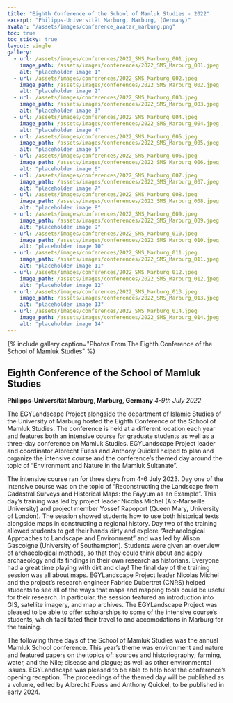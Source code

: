 ```yaml
---
title: "Eighth Conference of the School of Mamluk Studies - 2022"
excerpt: "Philipps-Universität Marburg, Marburg, (Germany)"
avatar: "/assets/images/conference_avatar_marburg.png"
toc: true
toc_sticky: true
layout: single
gallery:
  - url: /assets/images/conferences/2022_SMS_Marburg_001.jpeg
    image_path: /assets/images/conferences/2022_SMS_Marburg_001.jpeg
    alt: "placeholder image 1"
  - url: /assets/images/conferences/2022_SMS_Marburg_002.jpeg
    image_path: /assets/images/conferences/2022_SMS_Marburg_002.jpeg
    alt: "placeholder image 2"
  - url: /assets/images/conferences/2022_SMS_Marburg_003.jpeg
    image_path: /assets/images/conferences/2022_SMS_Marburg_003.jpeg
    alt: "placeholder image 3"
  - url: /assets/images/conferences/2022_SMS_Marburg_004.jpeg
    image_path: /assets/images/conferences/2022_SMS_Marburg_004.jpeg
    alt: "placeholder image 4"
  - url: /assets/images/conferences/2022_SMS_Marburg_005.jpeg
    image_path: /assets/images/conferences/2022_SMS_Marburg_005.jpeg
    alt: "placeholder image 5"
  - url: /assets/images/conferences/2022_SMS_Marburg_006.jpeg
    image_path: /assets/images/conferences/2022_SMS_Marburg_006.jpeg
    alt: "placeholder image 6"
  - url: /assets/images/conferences/2022_SMS_Marburg_007.jpeg
    image_path: /assets/images/conferences/2022_SMS_Marburg_007.jpeg
    alt: "placeholder image 7"
  - url: /assets/images/conferences/2022_SMS_Marburg_008.jpeg
    image_path: /assets/images/conferences/2022_SMS_Marburg_008.jpeg
    alt: "placeholder image 8"
  - url: /assets/images/conferences/2022_SMS_Marburg_009.jpeg
    image_path: /assets/images/conferences/2022_SMS_Marburg_009.jpeg
    alt: "placeholder image 9"
  - url: /assets/images/conferences/2022_SMS_Marburg_010.jpeg
    image_path: /assets/images/conferences/2022_SMS_Marburg_010.jpeg
    alt: "placeholder image 10"
  - url: /assets/images/conferences/2022_SMS_Marburg_011.jpeg
    image_path: /assets/images/conferences/2022_SMS_Marburg_011.jpeg
    alt: "placeholder image 11"
  - url: /assets/images/conferences/2022_SMS_Marburg_012.jpeg
    image_path: /assets/images/conferences/2022_SMS_Marburg_012.jpeg
    alt: "placeholder image 12"
  - url: /assets/images/conferences/2022_SMS_Marburg_013.jpeg
    image_path: /assets/images/conferences/2022_SMS_Marburg_013.jpeg
    alt: "placeholder image 13"
  - url: /assets/images/conferences/2022_SMS_Marburg_014.jpeg
    image_path: /assets/images/conferences/2022_SMS_Marburg_014.jpeg
    alt: "placeholder image 14"
---
```


{% include gallery caption="Photos From The Eighth Conference of the School of Mamluk Studies" %}

## Eighth Conference of the School of Mamluk Studies
**Philipps-Universität Marburg, Marburg, Germany**
*4-9th July 2022*

The EGYLandscape Project alongside the department of Islamic Studies of the University of Marburg hosted the Eighth Conference of the School of Mamluk Studies. The conference is held at a different location each year and features both an intensive course for graduate students as well as a three-day conference on Mamluk Studies. EGYLandscape Project leader and coordinator Albrecht Fuess and Anthony Quickel helped to plan and organize the intensive course and the conference’s themed day around the topic of “Environment and Nature in the Mamluk Sultanate”. 

The intensive course ran for three days from 4-6 July 2023. Day one of the intensive course was on the topic of “Reconstructing the Landscape from Cadastral Surveys and Historical Maps: the Fayyum as an Example”. This day’s training was led by project leader Nicolas Michel (Aix-Marseille University) and project member Yossef Rapoport (Queen Mary, University of London). The session showed students how to use both historical texts alongside maps in constructing a regional history. Day two of the training allowed students to get their hands dirty and explore “Archaeological Approaches to Landscape and Environment” and was led by Alison Gascoigne (University of Southampton). Students were given an overview of archaeological methods, so that they could think about and apply archaeology and its findings in their own research as historians. Everyone had a great time playing with dirt and clay! The final day of the training session was all about maps. EGYLandscape Project leader Nicolas Michel and the project’s research engineer Fabrice Dubertret (CNRS) helped students to see all of the ways that maps and mapping tools could be useful for their research. In particular, the session featured an introduction into GIS, satellite imagery, and map archives. The EGYLandscape Project was pleased to be able to offer scholarships to some of the intensive course’s students, which facilitated their travel to and accomodations in Marburg for the training. 

The following three days of the School of Mamluk Studies was the annual Mamluk School conference. This year’s theme was environment and nature and featured papers on the topics of: sources and historiography; farming, water, and the Nile; disease and plague; as well as other environmental issues. EGYLandscape was pleased to be able to help host the conference’s opening reception. The proceedings of the themed day will be published as a volume, edited by Albrecht Fuess and Anthony Quickel, to be published in early 2024.
